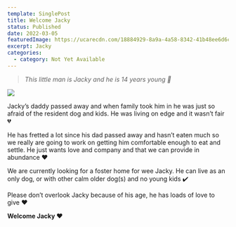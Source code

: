 ```yaml
---
template: SinglePost
title: Welcome Jacky
status: Published
date: 2022-03-05
featuredImage: https://ucarecdn.com/18884929-8a9a-4a58-8342-41b48ee6d6c6/-/crop/370x273/0,108/-/preview/
excerpt: Jacky
categories:
  - category: Not Yet Available
---
```

> *This little man is Jacky and he is 14 years young 🥰*




![](https://ucarecdn.com/6ed360ad-9477-4c82-a587-d79660e99ca5/)

Jacky’s daddy passed away and when family took him in he was just so afraid of the resident dog and kids. He was living on edge and it wasn’t fair 💔


He has fretted a lot since his dad passed away and hasn’t eaten much so we really are going to work on getting him comfortable enough to eat and settle. He just wants love and company and that we can provide in abundance ❤️


We are currently looking for a foster home for wee Jacky. He can live as an only dog, or with other calm older dog(s) and no young kids ✔️ 


Please don’t overlook Jacky because of his age, he has loads of love to give ❤️


**Welcome Jacky ❤️**